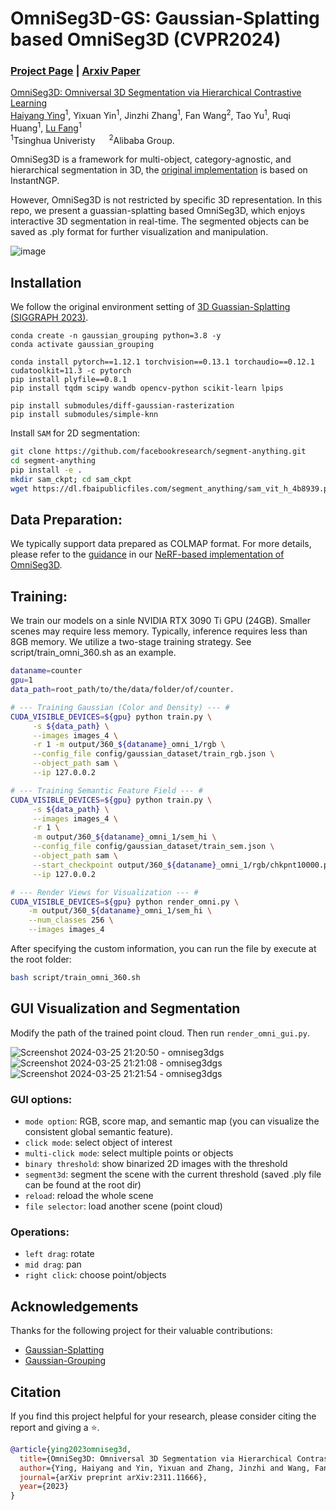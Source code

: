 # OmniSeg3D-GS: Gaussian-Splatting based OmniSeg3D (CVPR2024)

### [Project Page](https://oceanying.github.io/OmniSeg3D/) | [Arxiv Paper](https://arxiv.org/abs/2311.11666)

[OmniSeg3D: Omniversal 3D Segmentation via Hierarchical Contrastive Learning](https://arxiv.org/abs/2311.11666)  
[Haiyang Ying](https://oceanying.github.io/)<sup>1</sup>, Yixuan Yin<sup>1</sup>, Jinzhi Zhang<sup>1</sup>, Fan Wang<sup>2</sup>, Tao Yu<sup>1</sup>, Ruqi Huang<sup>1</sup>, [Lu Fang](http://www.luvision.net/)<sup>1</sup>   
<sup>1</sup>Tsinghua Univeristy &emsp; <sup>2</sup>Alibaba Group.  

OmniSeg3D is a framework for multi-object, category-agnostic, and hierarchical segmentation in 3D, the [original implementation](https://github.com/THU-luvision/OmniSeg3D) is based on InstantNGP.

However, OmniSeg3D is not restricted by specific 3D representation. In this repo, we present a guassian-splatting based OmniSeg3D, which enjoys interactive 3D segmentation in real-time. The segmented objects can be saved as .ply format for further visualization and manipulation.

![image](https://github.com/OceanYing/OmniSeg3D-GS/assets/37448328/60cb1019-5734-4c25-a51e-6b43b2bcd4db)


## Installation
We follow the original environment setting of [3D Guassian-Splatting (SIGGRAPH 2023)](https://github.com/graphdeco-inria/gaussian-splatting).

```shell
conda create -n gaussian_grouping python=3.8 -y
conda activate gaussian_grouping 

conda install pytorch==1.12.1 torchvision==0.13.1 torchaudio==0.12.1 cudatoolkit=11.3 -c pytorch
pip install plyfile==0.8.1
pip install tqdm scipy wandb opencv-python scikit-learn lpips

pip install submodules/diff-gaussian-rasterization
pip install submodules/simple-knn
```

Install `SAM` for 2D segmentation:
```bash
git clone https://github.com/facebookresearch/segment-anything.git
cd segment-anything
pip install -e .
mkdir sam_ckpt; cd sam_ckpt
wget https://dl.fbaipublicfiles.com/segment_anything/sam_vit_h_4b8939.pth
```

## Data Preparation:
We typically support data prepared as COLMAP format. For more details, please refer to the [guidance](https://github.com/THU-luvision/OmniSeg3D#hierarchical-representation-generation) in our [NeRF-based implementation of OmniSeg3D](https://github.com/THU-luvision/OmniSeg3D).

## Training:
We train our models on a sinle NVIDIA RTX 3090 Ti GPU (24GB). Smaller scenes may require less memory. Typically, inference requires less than 8GB memory.
We utilize a two-stage training strategy. See script/train_omni_360.sh as an example.
```bash
dataname=counter
gpu=1
data_path=root_path/to/the/data/folder/of/counter.

# --- Training Gaussian (Color and Density) --- #
CUDA_VISIBLE_DEVICES=${gpu} python train.py \
     -s ${data_path} \
     --images images_4 \
     -r 1 -m output/360_${dataname}_omni_1/rgb \
     --config_file config/gaussian_dataset/train_rgb.json \
     --object_path sam \
     --ip 127.0.0.2

# --- Training Semantic Feature Field --- #
CUDA_VISIBLE_DEVICES=${gpu} python train.py \
     -s ${data_path} \
     --images images_4 \
     -r 1 \
     -m output/360_${dataname}_omni_1/sem_hi \
     --config_file config/gaussian_dataset/train_sem.json \
     --object_path sam \
     --start_checkpoint output/360_${dataname}_omni_1/rgb/chkpnt10000.pth \
     --ip 127.0.0.2

# --- Render Views for Visualization --- #
CUDA_VISIBLE_DEVICES=${gpu} python render_omni.py \
    -m output/360_${dataname}_omni_1/sem_hi \
    --num_classes 256 \
    --images images_4
```
After specifying the custom information, you can run the file by execute at the root folder:
```bash
bash script/train_omni_360.sh
```

## GUI Visualization and Segmentation

Modify the path of the trained point cloud. Then run ``render_omni_gui.py``.

![Screenshot 2024-03-25 21:20:50 - omniseg3dgs](https://github.com/OceanYing/OmniSeg3D-GS/assets/37448328/47912c9d-16ac-48fc-9d05-23bd1f83a333)
![Screenshot 2024-03-25 21:21:08 - omniseg3dgs](https://github.com/OceanYing/OmniSeg3D-GS/assets/37448328/60c4a026-77ed-4dc2-85e2-587ca134e2a2)
![Screenshot 2024-03-25 21:21:54 - omniseg3dgs](https://github.com/OceanYing/OmniSeg3D-GS/assets/37448328/9e0b0898-0602-41c6-a581-c6d3197e1eed)


### GUI options:
- ``mode option``: RGB, score map, and semantic map (you can visualize the consistent global semantic feature).
- ``click mode``: select object of interest
- ``multi-click mode``: select multiple points or objects
- ``binary threshold``: show binarized 2D images with the threshold
- ``segment3d``: segment the scene with the current threshold (saved .ply file can be found at the root dir)
- ``reload``: reload the whole scene
- ``file selector``: load another scene (point cloud)

### Operations:
- ``left drag``: rotate
- ``mid drag``: pan
- ``right click``: choose point/objects


## Acknowledgements
Thanks for the following project for their valuable contributions:
- [Gaussian-Splatting](https://github.com/graphdeco-inria/gaussian-splatting)
- [Gaussian-Grouping](https://github.com/lkeab/gaussian-grouping)


## Citation
If you find this project helpful for your research, please consider citing the report and giving a ⭐.
```BibTex
@article{ying2023omniseg3d,
  title={OmniSeg3D: Omniversal 3D Segmentation via Hierarchical Contrastive Learning},
  author={Ying, Haiyang and Yin, Yixuan and Zhang, Jinzhi and Wang, Fan and Yu, Tao and Huang, Ruqi and Fang, Lu},
  journal={arXiv preprint arXiv:2311.11666},
  year={2023}
}
```
